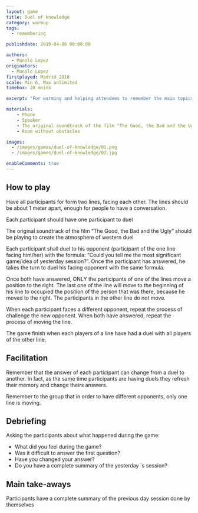 ```yaml
---
layout: game
title: Duel of knowledge
category: warmup
tags:
  - remembering

publishdate: 2019-04-06 00:00:00

authors: 
  - Manolo Lopez
originators: 
  - Manolo Lopez
firstplayed: Madrid 2018
scale: Min 6, Max unlimited
timebox: 20 mnins

excerpt: "For warming and helping attendees to remember the main topics of the previous day. It should be done at the beginning of the second day. The facilitator/trainer avoid to make a summary of the previous day, because is done by the attendees in a playful way"

materials:
    - Phone
    - Speaker
    - The original soundtrack of the film "The Good, the Bad and the Ugly"
    - Room without obstacles

images:
  - /images/games/duel-of-knowledge/01.png
  - /images/games/duel-of-knowledge/02.jpg

enableComments: true
---
```


## How to play

Have all participants for form two lines, facing each other.
The lines should be about 1 meter apart, enough for people to have a conversation.

Each participant should have one participant to duel

The original soundtrack of the film “The Good, the Bad and the Ugly” should be playing to create the atmosphere of western duel

Each participant shall duel to his opponent (participant of the one line facing him/her) with the formula: “Could you tell me the most significant game/idea of yesterday session?”. Once the participant has answered, he takes the turn to duel his facing opponent with the same formula.

Once both have answered, ONLY the participants of one of the lines move a position to the right. The last one of the line will move to the beginning of his line to occupied the position of the person that was there, because he moved to the right. The participants in the other line do not move.

When each participant faces a different opponent, repeat the process of challenge the new opponent. When both have answered, repeat the process of moving the line.

The game finish when each players of a line have had a duel with all players of the other line.

## Facilitation

Remember that the answer of each participant can change from a duel to another. In fact, as the same time participants are having duels they refresh their memory and change theirs answers.

Remember to the group that in order to have different opponents,  only one line is moving.

## Debriefing

Asking the participants about what happened during the game:

- What did you feel during the game?
- Was it difficult to answer the first question?
- Have you changed your answer?
- Do you have a complete summary of the yesterday ´s session?

## Main take-aways

Participants have a complete summary of the previous day session done by themselves